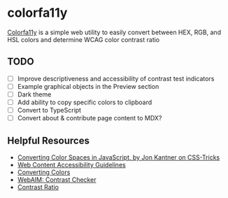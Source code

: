 # colorfa11y

[Colorfa11y](https://colorfa11y.com) is a simple web utility to easily convert between HEX, RGB, and HSL colors and determine WCAG color contrast ratio

## TODO

- [ ] Improve descriptiveness and accessibility of contrast test indicators
- [ ] Example graphical objects in the Preview section
- [ ] Dark theme
- [ ] Add ability to copy specific colors to clipboard
- [ ] Convert to TypeScript
- [ ] Convert about & contribute page content to MDX?

## Helpful Resources

- [Converting Color Spaces in JavaScript, by Jon Kantner on CSS-Tricks](https://css-tricks.com/converting-color-spaces-in-javascript/)
- [Web Content Accessibility Guidelines](https://www.w3.org/TR/WCAG21/#contrast-minimum)
- [Converting Colors](ttps://convertingcolors.com/)
- [WebAIM: Contrast Checker](https://webaim.org/resources/contrastchecker/)
- [Contrast Ratio](https://contrast-ratio.com/)
